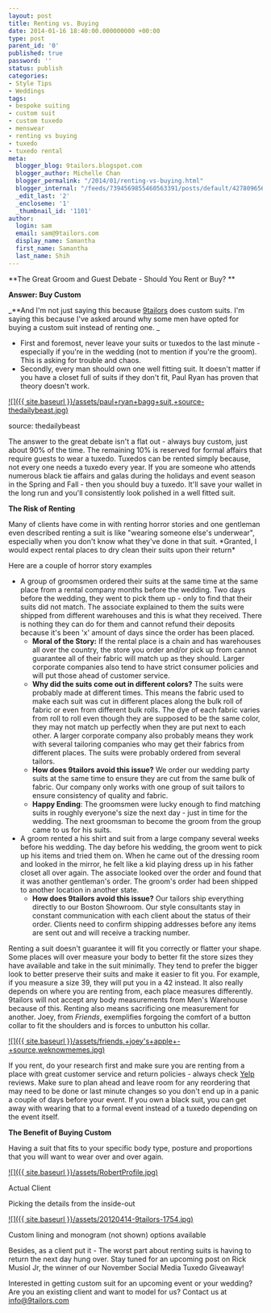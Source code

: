 ```yaml
---
layout: post
title: Renting vs. Buying
date: 2014-01-16 18:40:00.000000000 +00:00
type: post
parent_id: '0'
published: true
password: ''
status: publish
categories:
- Style Tips
- Weddings
tags:
- bespoke suiting
- custom suit
- custom tuxedo
- menswear
- renting vs buying
- tuxedo
- tuxedo rental
meta:
  blogger_blog: 9tailors.blogspot.com
  blogger_author: Michelle Chan
  blogger_permalink: "/2014/01/renting-vs-buying.html"
  blogger_internal: "/feeds/7394569855460563391/posts/default/4278096561642637679"
  _edit_last: '2'
  _encloseme: '1'
  _thumbnail_id: '1101'
author:
  login: sam
  email: sam@9tailors.com
  display_name: Samantha
  first_name: Samantha
  last_name: Shih
---
```

**The Great Groom and Guest Debate - Should You Rent or Buy? **

**Answer: Buy Custom**

_**And I'm not just saying this because [9tailors](http://www.9tailors.com/) does custom suits. I'm saying this because I've asked around why some men have opted for buying a custom suit instead of renting one. _

*   First and foremost, never leave your suits or tuxedos to the last minute - especially if you're in the wedding (not to mention if you're the groom). This is asking for trouble and chaos.
*   Secondly, every man should own one well fitting suit. It doesn't matter if you have a closet full of suits if they don't fit, Paul Ryan has proven that theory doesn't work.

[![]({{ site.baseurl }}/assets/paul+ryan+bagg+suit,+source-thedailybeast.jpg)](http://2.bp.blogspot.com/-0Au16HrRaPk/UtgPX5gh0EI/AAAAAAAAA3k/LU7wqmI0BUI/s1600/paul+ryan+bagg+suit,+source-thedailybeast.jpg)

source: thedailybeast

The answer to the great debate isn't a flat out - always buy custom, just about 90% of the time. The remaining 10% is reserved for formal affairs that require guests to wear a tuxedo. Tuxedos can be rented simply because, not every one needs a tuxedo every year. If you are someone who attends numerous black tie affairs and galas during the holidays and event season in the Spring and Fall - then you should buy a tuxedo. It'll save your wallet in the long run and you'll consistently look polished in a well fitted suit.

**The Risk of Renting**

Many of clients have come in with renting horror stories and one gentleman even described renting a suit is like "wearing someone else's underwear", especially when you don't know what they've done in that suit. \*Granted, I would expect rental places to dry clean their suits upon their return\*

Here are a couple of horror story examples

*   A group of groomsmen ordered their suits at the same time at the same place from a rental company months before the wedding. Two days before the wedding, they went to pick them up - only to find that their suits did not match. The associate explained to them the suits were shipped from different warehouses and this is what they received. There is nothing they can do for them and cannot refund their deposits because it's been 'x' amount of days since the order has been placed.
    *   **Moral of the Story:** If the rental place is a chain and has warehouses all over the country, the store you order and/or pick up from cannot guarantee all of their fabric will match up as they should. Larger corporate companies also tend to have strict consumer policies and will put those ahead of customer service.
    *   **Why did the suits come out in different colors?** The suits were probably made at different times. This means the fabric used to make each suit was cut in different places along the bulk roll of fabric or even from different bulk rolls. The dye of each fabric varies from roll to roll even though they are supposed to be the same color, they may not match up perfectly when they are put next to each other. A larger corporate company also probably means they work with several tailoring companies who may get their fabrics from different places. The suits were probably ordered from several tailors.
    *   **How does 9tailors avoid this issue?** We order our wedding party suits at the same time to ensure they are cut from the same bulk of fabric. Our company only works with one group of suit tailors to ensure consistency of quality and fabric.
    *   **Happy Ending**: The groomsmen were lucky enough to find matching suits in roughly everyone's size the next day - just in time for the wedding. The next groomsman to become the groom from the group came to us for his suits.
*   A groom rented a his shirt and suit from a large company several weeks before his wedding. The day before his wedding, the groom went to pick up his items and tried them on. When he came out of the dressing room and looked in the mirror, he felt like a kid playing dress up in his father closet all over again. The associate looked over the order and found that it was another gentleman's order. The groom's order had been shipped to another location in another state.
    *   **How does 9tailors avoid this issue?** Our tailors ship everything directly to our Boston Showroom. Our style consultants stay in constant communication with each client about the status of their order. Clients need to confirm shipping addresses before any items are sent out and will receive a tracking number.

Renting a suit doesn't guarantee it will fit you correctly or flatter your shape. Some places will over measure your body to better fit the store sizes they have available and take in the suit minimally. They tend to prefer the bigger look to better preserve their suits and make it easier to fit you. For example, if you measure a size 39, they will put you in a 42 instead. It also really depends on where you are renting from, each place measures differently. 9tailors will not accept any body measurements from Men's Warehouse because of this. Renting also means sacrificing one measurement for another. Joey, from _Friends_, exemplifies forgoing the comfort of a button collar to fit the shoulders and is forces to unbutton his collar.

[![]({{ site.baseurl }}/assets/friends,+joey's+apple+-+source,weknowmemes.jpg)](http://2.bp.blogspot.com/-LrzCIsbRWY4/UtgmqXnJwTI/AAAAAAAAA4M/mYRjVr9TBO4/s1600/friends,+joey's+apple+-+source,weknowmemes.jpg)

If you rent, do your research first and make sure you are renting from a place with great customer service and return policies - always check [Yelp](http://www.yelp.com/biz/9tailors-boston) reviews. Make sure to plan ahead and leave room for any reordering that may need to be done or last minute changes so you don't end up in a panic a couple of days before your event. If you own a black suit, you can get away with wearing that to a formal event instead of a tuxedo depending on the event itself.

**The Benefit of Buying Custom**

Having a suit that fits to your specific body type, posture and proportions that you will want to wear over and over again.

[![]({{ site.baseurl }}/assets/RobertProfile.jpg)](http://3.bp.blogspot.com/-YZmKThhHnh8/Utgji3d32lI/AAAAAAAAA34/xFgrVQwnaqM/s1600/RobertProfile.jpg)

Actual Client

Picking the details from the inside-out

[![]({{ site.baseurl }}/assets/20120414-9tailors-1754.jpg)](http://4.bp.blogspot.com/-w7udFl-0wN4/UtgkHCXx13I/AAAAAAAAA4A/j8w5jg__J_4/s1600/20120414-9tailors-1754.jpg)

Custom lining and monogram (not shown) options available

Besides, as a client put it - The worst part about renting suits is having to return the next day hung over. Stay tuned for an upcoming post on Rick Musiol Jr, the winner of our November Social Media Tuxedo Giveaway!

Interested in getting custom suit for an upcoming event or your wedding? Are you an existing client and want to model for us? Contact us at info@9tailors.com